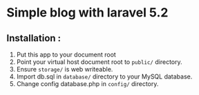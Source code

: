 # Simple blog with laravel 5.2

## Installation :

1. Put this app to your document root
2. Point your virtual host document root to `public/` directory.
3. Ensure `storage/` is web writeable.
4. Import db.sql in `database/` directory to your MySQL database.
5. Change config database.php in `config/` directory.
